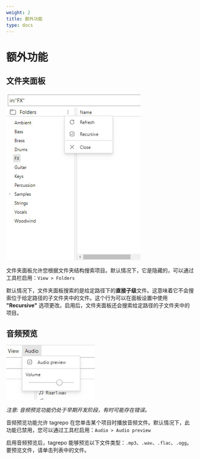 ```yaml
---
weight: 2
title: 额外功能
type: docs
---
```


# 额外功能

## 文件夹面板

![tagquery中的文件夹面板截图](manual-folder-panel.jpg)

文件夹面板允许您根据文件夹结构搜索项目。默认情况下，它是隐藏的，可以通过工具栏启用：`View > Folders`

默认情况下，文件夹面板搜索的是给定路径下的**直接子级**文件。这意味着它不会搜索位于给定路径的子文件夹中的文件。这个行为可以在面板设置中使用 **"Recursive"** 选项更改。启用后，文件夹面板还会搜索给定路径的子文件夹中的项目。

## 音频预览

![tagquery中音频工具栏的截图](manual-audio-preview.jpg)

_注意: 音频预览功能仍处于早期开发阶段，有时可能存在错误。_

音频预览功能允许 tagrepo 在您单击某个项目时播放音频文件。默认情况下，此功能已禁用，您可以通过工具栏启用：`Audio > Audio preview`

启用音频预览后，tagrepo 能够预览以下文件类型：`.mp3`、`.wav`、`.flac`、`.ogg`。要预览文件，请单击列表中的文件。

